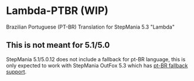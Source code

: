 # Lambda-PTBR (WIP)

Brazilian Portuguese (PT-BR) Translation for StepMania 5.3 "Lambda" 

## This is not meant for 5.1/5.0

StepMania 5.1/5.0.12 does not include a fallback for pt-BR language, this is only expected to work with StepMania OutFox 5.3 which has [pt-BR fallback support](https://github.com/Tiny-Foxes/OutfoxPTBR).
